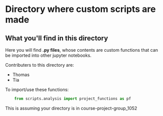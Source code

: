 # Directory where custom scripts are made

## What you'll find in this directory

Here you will find **.py files**, whose contents are custom functions that can be imported into other jupyter notebooks.

Contributers to this directory are:

- Thomas
- Tia

To import/use these functions:

```python
    from scripts.analysis import project_functions as pf
```

This is assuming your directory is in course-project-group_1052
